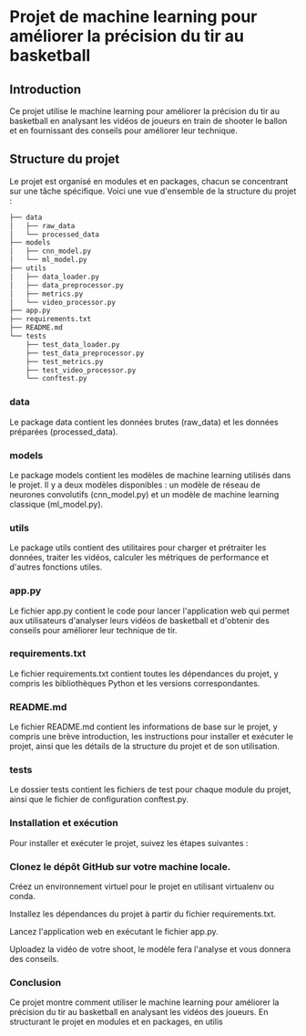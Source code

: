 # Projet de machine learning pour améliorer la précision du tir au basketball

## Introduction
Ce projet utilise le machine learning pour améliorer la précision du tir au basketball en analysant les vidéos de joueurs en train de shooter le ballon et en fournissant des conseils pour améliorer leur technique.

## Structure du projet
Le projet est organisé en modules et en packages, chacun se concentrant sur une tâche spécifique. Voici une vue d'ensemble de la structure du projet :

```bash
├── data
│   ├── raw_data
│   └── processed_data
├── models
│   ├── cnn_model.py
│   └── ml_model.py
├── utils
│   ├── data_loader.py
│   ├── data_preprocessor.py
│   ├── metrics.py
│   └── video_processor.py
├── app.py
├── requirements.txt
├── README.md
└── tests
    ├── test_data_loader.py
    ├── test_data_preprocessor.py
    ├── test_metrics.py
    ├── test_video_processor.py
    └── conftest.py
```

### data
Le package data contient les données brutes (raw_data) et les données préparées (processed_data).

### models
Le package models contient les modèles de machine learning utilisés dans le projet. Il y a deux modèles disponibles : un modèle de réseau de neurones convolutifs (cnn_model.py) et un modèle de machine learning classique (ml_model.py).

### utils
Le package utils contient des utilitaires pour charger et prétraiter les données, traiter les vidéos, calculer les métriques de performance et d'autres fonctions utiles.

### app.py
Le fichier app.py contient le code pour lancer l'application web qui permet aux utilisateurs d'analyser leurs vidéos de basketball et d'obtenir des conseils pour améliorer leur technique de tir.

### requirements.txt
Le fichier requirements.txt contient toutes les dépendances du projet, y compris les bibliothèques Python et les versions correspondantes.

### README.md
Le fichier README.md contient les informations de base sur le projet, y compris une brève introduction, les instructions pour installer et exécuter le projet, ainsi que les détails de la structure du projet et de son utilisation.

### tests
Le dossier tests contient les fichiers de test pour chaque module du projet, ainsi que le fichier de configuration conftest.py.

### Installation et exécution
Pour installer et exécuter le projet, suivez les étapes suivantes :

### Clonez le dépôt GitHub sur votre machine locale.

Créez un environnement virtuel pour le projet en utilisant virtualenv ou conda.

Installez les dépendances du projet à partir du fichier requirements.txt.

Lancez l'application web en exécutant le fichier app.py.

Uploadez la vidéo de votre shoot, le modèle fera l'analyse et vous donnera des conseils.

### Conclusion
Ce projet montre comment utiliser le machine learning pour améliorer la précision du tir au basketball en analysant les vidéos des joueurs. En structurant le projet en modules et en packages, en utilis